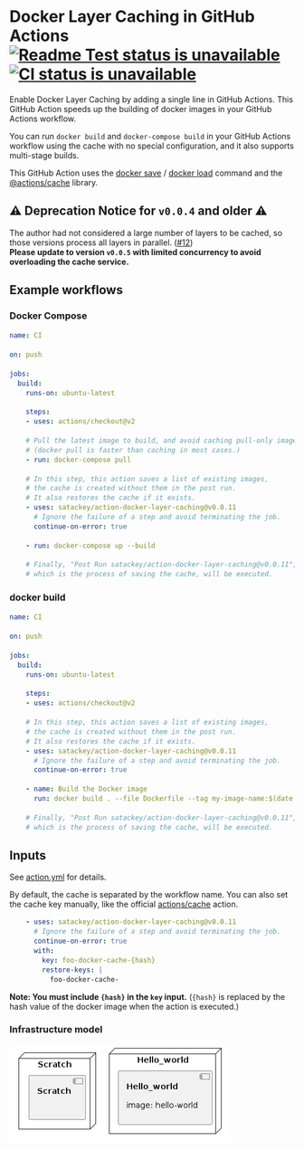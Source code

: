 # Docker Layer Caching in GitHub Actions [![Readme Test status is unavailable](https://github.com/satackey/action-docker-layer-caching/workflows/Readme%20Test/badge.svg)](https://github.com/satackey/action-docker-layer-caching/actions?query=workflow%3A%22Readme+Test%22) [![CI status is unavailable](https://github.com/satackey/action-docker-layer-caching/workflows/CI/badge.svg)](https://github.com/satackey/action-docker-layer-caching/actions?query=workflow%3ACI)

Enable Docker Layer Caching by adding a single line in GitHub Actions.
This GitHub Action speeds up the building of docker images in your GitHub Actions workflow.

You can run `docker build` and `docker-compose build` in your GitHub Actions workflow using the cache with no special configuration, and it also supports multi-stage builds.

This GitHub Action uses the [docker save](https://docs.docker.com/engine/reference/commandline/save/) / [docker load](https://docs.docker.com/engine/reference/commandline/load/) command and the [@actions/cache](https://www.npmjs.com/package/@actions/cache) library.

## ⚠️ **Deprecation Notice for `v0.0.4` and older** ⚠️

The author had not considered a large number of layers to be cached, so those versions process all layers in parallel.
([#12](https://github.com/satackey/action-docker-layer-caching/issues/12))  
**Please update to version `v0.0.5` with limited concurrency to avoid overloading the cache service.**

## Example workflows

### Docker Compose
```yaml
name: CI

on: push

jobs:
  build:
    runs-on: ubuntu-latest

    steps:
    - uses: actions/checkout@v2

    # Pull the latest image to build, and avoid caching pull-only images.
    # (docker pull is faster than caching in most cases.)
    - run: docker-compose pull

    # In this step, this action saves a list of existing images,
    # the cache is created without them in the post run.
    # It also restores the cache if it exists.
    - uses: satackey/action-docker-layer-caching@v0.0.11
      # Ignore the failure of a step and avoid terminating the job.
      continue-on-error: true

    - run: docker-compose up --build

    # Finally, "Post Run satackey/action-docker-layer-caching@v0.0.11",
    # which is the process of saving the cache, will be executed.
```


### docker build

```yaml
name: CI

on: push

jobs:
  build:
    runs-on: ubuntu-latest

    steps:
    - uses: actions/checkout@v2

    # In this step, this action saves a list of existing images,
    # the cache is created without them in the post run.
    # It also restores the cache if it exists.
    - uses: satackey/action-docker-layer-caching@v0.0.11
      # Ignore the failure of a step and avoid terminating the job.
      continue-on-error: true

    - name: Build the Docker image
      run: docker build . --file Dockerfile --tag my-image-name:$(date +%s)

    # Finally, "Post Run satackey/action-docker-layer-caching@v0.0.11",
    # which is the process of saving the cache, will be executed.
```


## Inputs

See [action.yml](./action.yml) for details.

By default, the cache is separated by the workflow name.
You can also set the cache key manually, like the official [actions/cache](https://github.com/actions/cache#usage) action.

```yaml
    - uses: satackey/action-docker-layer-caching@v0.0.11
      # Ignore the failure of a step and avoid terminating the job.
      continue-on-error: true
      with:
        key: foo-docker-cache-{hash}
        restore-keys: |
          foo-docker-cache-
```

**Note: You must include `{hash}` in the `key` input.** (`{hash}` is replaced by the hash value of the docker image when the action is executed.)


### Infrastructure model

![Infrastructure model](.infragenie/infrastructure_model.png)